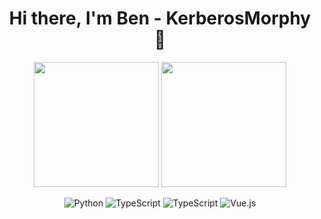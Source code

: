 <h1 align="center">Hi there, I'm Ben - KerberosMorphy 👋</h1>


<p align="center">
  <img height="200" src="https://github-readme-stats.vercel.app/api?username=KerberosMorphy&show_icons=true&theme=dracula&include_all_commits=true" />
  <img height="200" src="https://github-readme-stats.vercel.app/api/top-langs/?username=KerberosMorphy&theme=dracula&show_icons=true" />
</p>

<div align="center">  

![Python](https://img.shields.io/badge/-Python-3776AB?logo=python&style=flat&logoColor=ECECEC)
![TypeScript](https://img.shields.io/badge/-TypeScript-3178C6?style=flat&logo=typescript&logoColor=ECECEC)
![TypeScript](https://img.shields.io/badge/-JavaScript-F7DF1E?style=flat&logo=javascript&logoColor=000000)
![Vue.js](https://img.shields.io/badge/-Vue.js-4FC08D?style=flat&logo=vue.js&logoColor=ECECEC)

</div>
<!--
## I'm currently working at Dimonoff, as a software developper.
- :brain: I have a ___ from [Laval University](https://www.ulaval.ca/) (Quebec)
- 🔭 I’m currently working on 
- 💬 Ask me about : 
- 📫 How to reach me: 
- :fox_face: 
- ⚡ Fun fact:  -->

